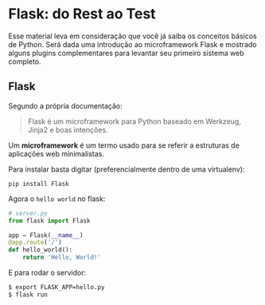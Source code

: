 # Flask: do Rest ao Test

Esse material leva em consideração que você já saiba os conceitos básicos de Python. Será dada uma introdução ao microframework Flask e mostrado alguns plugins complementares para levantar seu primeiro sistema web completo.

## Flask
Segundo a própria documentação:

> Flask é um microframework para Python baseado em Werkzeug, Jinja2 e
> boas intenções.

Um **microframework** é um termo usado para se referir a estruturas de aplicações web minimalistas.

Para instalar basta digitar (preferencialmente dentro de uma virtualenv):

    pip install Flask
Agora o `hello world` no flask:
```python
# server.py
from flask import Flask 

app = Flask(__name__)
@app.route('/')
def hello_world():
    return 'Hello, World!'
```
E para rodar o servidor:
```bash
$ export FLASK_APP=hello.py
$ flask run
```